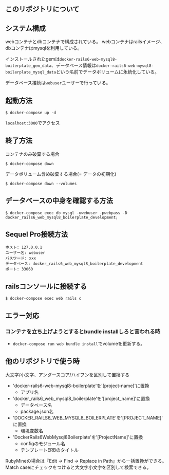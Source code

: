 ## このリポジトリについて

## システム構成
webコンテナとdbコンテナで構成されている。 webコンテナはrailsイメージ、dbコンテナはmysqlを利用している。

インストールされたgemは`docker-rails6-web-mysql8-boilerplate_gem_data`、データベース情報は`docker-rails6-web-mysql8-boilerplate_mysql_data`という名前でデータボリュームに永続化している。

データベース接続は`webuser`ユーザーで行っている。

## 起動方法

```
$ docker-compose up -d
```

`localhost:3000`でアクセス


## 終了方法

コンテナのみ破棄する場合

```
$ docker-compose down
```

データボリューム含め破棄する場合(= データの初期化)

```
$ docker-compose down --volumes
```

## データベースの中身を確認する方法

```
$ docker-compose exec db mysql -uwebuser -pwebpass -D docker_rails6_web_mysql8_boilerplate_development;
```

## Sequel Pro接続方法

```
ホスト: 127.0.0.1
ユーザー名: webuser
パスワード: xxx
データベース: docker_rails6_web_mysql8_boilerplate_development
ポート: 33060
```

## railsコンソールに接続する

```
$ docker-compose exec web rails c
```


## エラー対応

### コンテナを立ち上げようとするとbundle installしろと言われる時
- `docker-compose run web bundle install`でvolumeを更新する。

## 他のリポジトリで使う時

大文字/小文字、アンダースコア/ハイフンを区別して置換する

- 'docker-rails6-web-mysql8-boilerplate'を'[project-name]'に置換
  - アプリ名
- 'docker_rails6_web_mysql8_boilerplate'を'[project_name]'に置換
  - データベース名
  - package.json名
- 'DOCKER_RAILS6_WEB_MYSQL8_BOILERPLATE'を'[PROJECT_NAME]'に置換
  - 環境変数名
- 'DockerRails6WebMysql8Boilerplate'を'[ProjectName]'に置換
  - configのモジュール名
  - テンプレートERBのタイトル

RubyMineの場合は『Edit → Find → Replace in Path』から一括置換ができる。Match caseにチェックをつけると大文字小文字を区別して検索できる。
